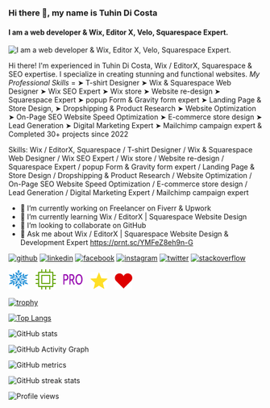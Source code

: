 ### Hi there 👋, my name is Tuhin Di Costa
#### I am a web developer & Wix, Editor X, Velo, Squarespace  Expert.
![I am a web developer & Wix, Editor X, Velo, Squarespace  Expert.](https://www.linkedin.com/in/tuhindicosta/)

Hi there!
I'm experienced in Tuhin Di Costa, Wix / EditorX, Squarespace & SEO expertise. I specialize in creating stunning and functional websites. *My Professional Skills* = ➤ T-shirt Designer ➤ Wix & Squarespace Web Designer ➤ Wix SEO Expert ➤ Wix store ➤ Website re-design ➤ Squarespace Expert ➤ popup Form & Gravity form expert ➤ Landing Page & Store Design, ➤ Dropshipping & Product Research ➤ Website Optimization ➤ On-Page SEO Website Speed Optimization ➤ E-commerce store design ➤ Lead Generation  ➤ Digital Marketing Expert ➤ Mailchimp campaign expert & Completed 30+ projects since 2022

Skills: Wix / EditorX, Squarespace / T-shirt Designer / Wix & Squarespace Web Designer / Wix SEO Expert / Wix store / Website re-design / Squarespace Expert / popup Form & Gravity form expert / Landing Page & Store Design / Dropshipping & Product Research / Website Optimization / On-Page SEO Website Speed Optimization / E-commerce store design / Lead Generation  / Digital Marketing Expert / Mailchimp campaign expert 

- 🔭 I’m currently working on Freelancer on Fiverr & Upwork 
- 🌱 I’m currently learning Wix / EditorX | Squarespace Website Design 
- 👯 I’m looking to collaborate on  GitHub 
- 💬 Ask me about Wix / EditorX | Squarespace Website Design & Development Expert 
https://prnt.sc/YMFeZ8eh9n-G

[<img src='https://cdn.jsdelivr.net/npm/simple-icons@3.0.1/icons/github.svg' alt='github' height='40'>](https://github.com/https://github.com/TuhinDiCosta)  [<img src='https://cdn.jsdelivr.net/npm/simple-icons@3.0.1/icons/linkedin.svg' alt='linkedin' height='40'>](https://www.linkedin.com/in/https://www.linkedin.com/in/tuhindicosta//)  [<img src='https://cdn.jsdelivr.net/npm/simple-icons@3.0.1/icons/facebook.svg' alt='facebook' height='40'>](https://www.facebook.com/https://www.facebook.com/tuhin.dicosta.3)  [<img src='https://cdn.jsdelivr.net/npm/simple-icons@3.0.1/icons/instagram.svg' alt='instagram' height='40'>](https://www.instagram.com/https://www.instagram.com/tuhindicosta//)  [<img src='https://cdn.jsdelivr.net/npm/simple-icons@3.0.1/icons/twitter.svg' alt='twitter' height='40'>](https://twitter.com/https://twitter.com/DcostaTuhin)  [<img src='https://cdn.jsdelivr.net/npm/simple-icons@3.0.1/icons/stackoverflow.svg' alt='stackoverflow' height='40'>](https://stackoverflow.com/users/https://stackoverflow.com/users/17204405/tuhin-di-costa)  

<a href='https://archiveprogram.github.com/'><img src='https://raw.githubusercontent.com/acervenky/animated-github-badges/master/assets/acbadge.gif' width='40' height='40'></a> <a href='https://docs.github.com/en/developers'><img src='https://raw.githubusercontent.com/acervenky/animated-github-badges/master/assets/devbadge.gif' width='40' height='40'></a> <a href='https://github.com/pricing'><img src='https://raw.githubusercontent.com/acervenky/animated-github-badges/master/assets/pro.gif' width='40' height='40'></a> <a href='https://stars.github.com/'><img src='https://raw.githubusercontent.com/acervenky/animated-github-badges/master/assets/starbadge.gif' width='35' height='35'></a> <a href='https://docs.github.com/en/github/supporting-the-open-source-community-with-github-sponsors'><img src='https://raw.githubusercontent.com/acervenky/animated-github-badges/master/assets/sponsorbadge.gif' width='35' height='35'></a> 

[![trophy](https://github-profile-trophy.vercel.app/?username=https://github.com/TuhinDiCosta)](https://github.com/ryo-ma/github-profile-trophy)

[![Top Langs](https://github-readme-stats.vercel.app/api/top-langs/?username=https://github.com/TuhinDiCosta)](https://github.com/anuraghazra/github-readme-stats)

![GitHub stats](https://github-readme-stats.vercel.app/api?username=https://github.com/TuhinDiCosta&show_icons=true&count_private=true)  

![GitHub Activity Graph](https://activity-graph.herokuapp.com/graph?username=https://github.com/TuhinDiCosta)  

![GitHub metrics](https://metrics.lecoq.io/https://github.com/TuhinDiCosta)  

![GitHub streak stats](https://streak-stats.demolab.com/?user=https://github.com/TuhinDiCosta)  

![Profile views](https://gpvc.arturio.dev/https://github.com/TuhinDiCosta)  
